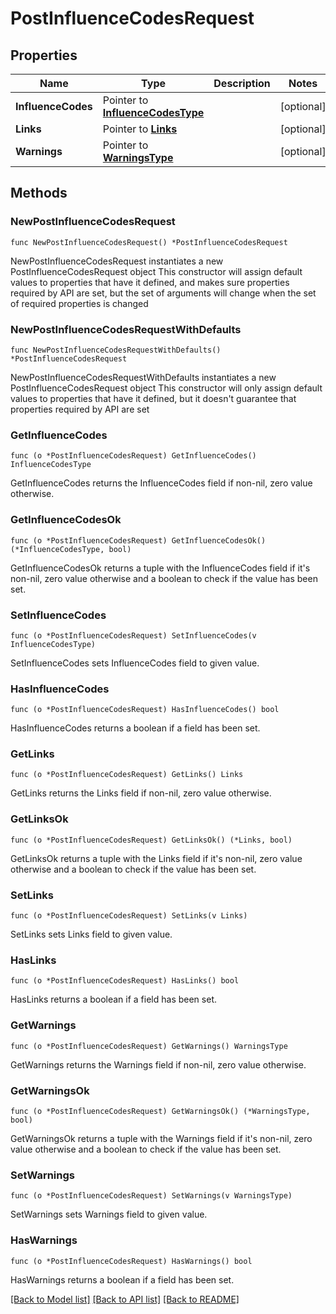 # PostInfluenceCodesRequest

## Properties

Name | Type | Description | Notes
------------ | ------------- | ------------- | -------------
**InfluenceCodes** | Pointer to [**InfluenceCodesType**](InfluenceCodesType.md) |  | [optional] 
**Links** | Pointer to [**Links**](Links.md) |  | [optional] 
**Warnings** | Pointer to [**WarningsType**](WarningsType.md) |  | [optional] 

## Methods

### NewPostInfluenceCodesRequest

`func NewPostInfluenceCodesRequest() *PostInfluenceCodesRequest`

NewPostInfluenceCodesRequest instantiates a new PostInfluenceCodesRequest object
This constructor will assign default values to properties that have it defined,
and makes sure properties required by API are set, but the set of arguments
will change when the set of required properties is changed

### NewPostInfluenceCodesRequestWithDefaults

`func NewPostInfluenceCodesRequestWithDefaults() *PostInfluenceCodesRequest`

NewPostInfluenceCodesRequestWithDefaults instantiates a new PostInfluenceCodesRequest object
This constructor will only assign default values to properties that have it defined,
but it doesn't guarantee that properties required by API are set

### GetInfluenceCodes

`func (o *PostInfluenceCodesRequest) GetInfluenceCodes() InfluenceCodesType`

GetInfluenceCodes returns the InfluenceCodes field if non-nil, zero value otherwise.

### GetInfluenceCodesOk

`func (o *PostInfluenceCodesRequest) GetInfluenceCodesOk() (*InfluenceCodesType, bool)`

GetInfluenceCodesOk returns a tuple with the InfluenceCodes field if it's non-nil, zero value otherwise
and a boolean to check if the value has been set.

### SetInfluenceCodes

`func (o *PostInfluenceCodesRequest) SetInfluenceCodes(v InfluenceCodesType)`

SetInfluenceCodes sets InfluenceCodes field to given value.

### HasInfluenceCodes

`func (o *PostInfluenceCodesRequest) HasInfluenceCodes() bool`

HasInfluenceCodes returns a boolean if a field has been set.

### GetLinks

`func (o *PostInfluenceCodesRequest) GetLinks() Links`

GetLinks returns the Links field if non-nil, zero value otherwise.

### GetLinksOk

`func (o *PostInfluenceCodesRequest) GetLinksOk() (*Links, bool)`

GetLinksOk returns a tuple with the Links field if it's non-nil, zero value otherwise
and a boolean to check if the value has been set.

### SetLinks

`func (o *PostInfluenceCodesRequest) SetLinks(v Links)`

SetLinks sets Links field to given value.

### HasLinks

`func (o *PostInfluenceCodesRequest) HasLinks() bool`

HasLinks returns a boolean if a field has been set.

### GetWarnings

`func (o *PostInfluenceCodesRequest) GetWarnings() WarningsType`

GetWarnings returns the Warnings field if non-nil, zero value otherwise.

### GetWarningsOk

`func (o *PostInfluenceCodesRequest) GetWarningsOk() (*WarningsType, bool)`

GetWarningsOk returns a tuple with the Warnings field if it's non-nil, zero value otherwise
and a boolean to check if the value has been set.

### SetWarnings

`func (o *PostInfluenceCodesRequest) SetWarnings(v WarningsType)`

SetWarnings sets Warnings field to given value.

### HasWarnings

`func (o *PostInfluenceCodesRequest) HasWarnings() bool`

HasWarnings returns a boolean if a field has been set.


[[Back to Model list]](../README.md#documentation-for-models) [[Back to API list]](../README.md#documentation-for-api-endpoints) [[Back to README]](../README.md)


